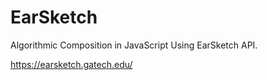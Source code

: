 # EarSketch

Algorithmic Composition in JavaScript Using EarSketch API.

https://earsketch.gatech.edu/